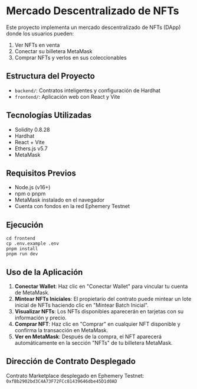 # Mercado Descentralizado de NFTs

Este proyecto implementa un mercado descentralizado de NFTs (DApp) donde los usuarios pueden:

1. Ver NFTs en venta
2. Conectar su billetera MetaMask
3. Comprar NFTs y verlos en sus coleccionables

## Estructura del Proyecto

- `backend/`: Contratos inteligentes y configuración de Hardhat
- `frontend/`: Aplicación web con React y Vite

## Tecnologías Utilizadas

- Solidity 0.8.28
- Hardhat
- React + Vite
- Ethers.js v5.7
- MetaMask

## Requisitos Previos

- Node.js (v16+)
- npm o pnpm
- MetaMask instalado en el navegador
- Cuenta con fondos en la red Ephemery Testnet

## Ejecución

```
cd frontend
cp .env.example .env
pnpm install
pnpm run dev
```

## Uso de la Aplicación

1. **Conectar Wallet**: Haz clic en "Conectar Wallet" para vincular tu cuenta de MetaMask.
2. **Mintear NFTs Iniciales**: El propietario del contrato puede mintear un lote inicial de NFTs haciendo clic en "Mintear Batch Inicial".
3. **Visualizar NFTs**: Los NFTs disponibles aparecerán en tarjetas con su información y precio.
4. **Comprar NFT**: Haz clic en "Comprar" en cualquier NFT disponible y confirma la transacción en MetaMask.
5. **Ver en MetaMask**: Después de la compra, el NFT aparecerá automáticamente en la sección "NFTs" de tu billetera MetaMask.

## Dirección de Contrato Desplegado

Contrato Marketplace desplegado en Ephemery Testnet:
`0xfBb2902bd3C4A73F72FCc81439646dbe45D1d0AD`
